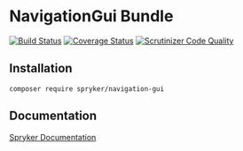# NavigationGui Bundle
[![Build Status](https://travis-ci.org/spryker/NavigationGui.svg)](https://travis-ci.org/spryker/NavigationGui)
[![Coverage Status](https://coveralls.io/repos/github/spryker/NavigationGui/badge.svg)](https://coveralls.io/github/spryker/NavigationGui)
[![Scrutinizer Code Quality](https://scrutinizer-ci.com/g/spryker/NavigationGui/badges/quality-score.png?b=master)](https://scrutinizer-ci.com/g/spryker/NavigationGui/?branch=master)

## Installation

```
composer require spryker/navigation-gui
```

## Documentation

[Spryker Documentation](https://spryker.github.io)
